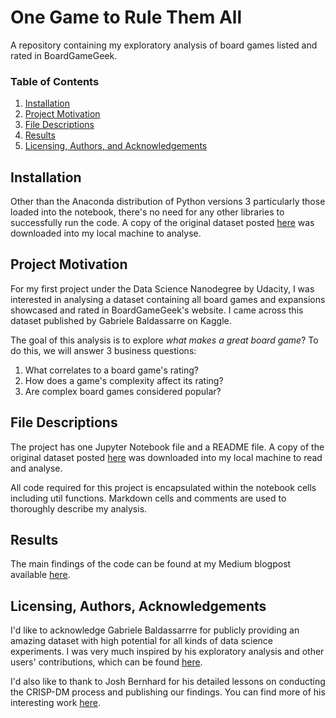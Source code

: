 # One Game to Rule Them All 
A repository containing my exploratory analysis of board games listed and rated in BoardGameGeek.

### Table of Contents

1. [Installation](#installation)
2. [Project Motivation](#motivation)
3. [File Descriptions](#files)
4. [Results](#results)
5. [Licensing, Authors, and Acknowledgements](#licensing)

## Installation <a name="installation"></a>

Other than the Anaconda distribution of Python versions 3 particularly those loaded into the notebook, there's no need for any other libraries to successfully run the code. A copy of the original dataset posted [here](https://www.kaggle.com/gabrio/board-games-dataset) was downloaded into my local machine to analyse. 

## Project Motivation<a name="motivation"></a>

For my first project under the Data Science Nanodegree by Udacity, I was interested in analysing a dataset containing all board games and expansions showcased and rated in BoardGameGeek's website. I came across this dataset published by Gabriele Baldassarre on Kaggle.

The goal of this analysis is to explore *what makes a great board game*? To do this, we will answer 3 business questions:

1. What correlates to a board game's rating?
2. How does a game's complexity affect its rating?
4. Are complex board games considered popular?

## File Descriptions <a name="files"></a>

The project has one Jupyter Notebook file and a README file.  A copy of the original dataset posted [here](https://www.kaggle.com/gabrio/board-games-dataset) was downloaded into my local machine to read and analyse. 

All code required for this project is encapsulated within the notebook cells including util functions. Markdown cells and comments are used to thoroughly describe my analysis.

## Results<a name="results"></a>

The main findings of the code can be found at my Medium blogpost available [here](https://mitraganeson.medium.com/one-game-to-rule-them-all-d3bd1049148d).

## Licensing, Authors, Acknowledgements<a name="licensing"></a>

I'd like to acknowledge Gabriele Baldassarrre for publicly providing an amazing dataset with high potential for all kinds of data science experiments. I was very much inspired by his exploratory analysis and other users' contributions, which can be found [here](https://www.kaggle.com/gabrio/board-games-dataset/code).

I'd also like to thank to Josh Bernhard for his detailed lessons on conducting the CRISP-DM process and publishing our findings. You can find more of his interesting work [here](https://medium.com/@josh_2774).
